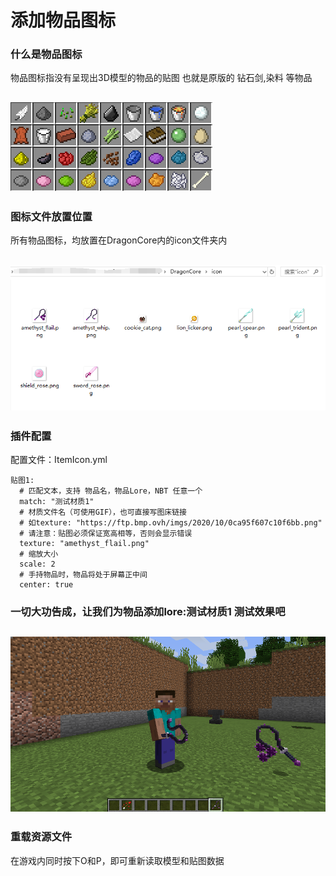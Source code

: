 # 添加物品图标



### 什么是物品图标
物品图标指没有呈现出3D模型的物品的贴图
也就是原版的 钻石剑,染料 等物品

![自定义物品图标](图标.png "自定义物品图标")
------------

### 图标文件放置位置
所有物品图标，均放置在DragonCore内的icon文件夹内

![自定义物品图标](图标文件.png "自定义物品图标")
------------


### 插件配置
配置文件：ItemIcon.yml

    贴图1:
      # 匹配文本，支持 物品名，物品Lore，NBT 任意一个
      match: "测试材质1"
      # 材质文件名（可使用GIF），也可直接写图床链接
      # 如texture: "https://ftp.bmp.ovh/imgs/2020/10/0ca95f607c10f6bb.png"
      # 请注意：贴图必须保证宽高相等，否则会显示错误
      texture: "amethyst_flail.png"
      # 缩放大小
      scale: 2
      # 手持物品时，物品将处于屏幕正中间
      center: true
	  
### 一切大功告成，让我们为物品添加lore:测试材质1 测试效果吧
	  
![测试](测试效果.png)
------------

### 重载资源文件
在游戏内同时按下O和P，即可重新读取模型和贴图数据
